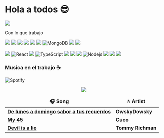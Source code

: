 # Hola a todos 😎

<img src="banner.png" />

<p>Con lo que trabajo</p>
<p>
    <img src="https://img.shields.io/badge/-Visual%20Studio%20Code-23A9F2?style=flat-square&logo=Visual%20Studio%20Code&logoColor=white"/>
    <img src="https://img.shields.io/badge/-Github-181717?style=flat-square&logo=GitHub&logoColor=white"/>
    <img src="https://img.shields.io/badge/-NPM-CB3837?style=flat-square&logo=NPM&logoColor=white"/>
    <img src="https://img.shields.io/badge/-Apache-D22128?style=flat-square&logo=Apache&logoColor=white"/>
    <img src="https://img.shields.io/badge/-MySQL-F29111?style=flat-square&logo=MySQL&logoColor=white"/>
    <img src="https://img.shields.io/badge/Firebase-FFCA28?style=flat-square&logo=firebase&logoColor=white"/>
    <img alt="MongoDB" src="https://img.shields.io/badge/-MongoDB-13aa52?style=flat-square&logo=mongodb&logoColor=white" />
    <img src="https://img.shields.io/badge/-Insomnia-5849BE?style=flat-square&logo=Insomnia&logoColor=white"/>
    <img src="https://img.shields.io/badge/-Google%20Cloud-4285F4?style=flat-square&logo=Google%20Cloud&logoColor=white"/>
    <br/>
    <br/>
    <img src="https://img.shields.io/badge/-Laravel-F55247?style=flat-square&logo=Laravel&logoColor=white"/>
    <img alt="React" src="https://img.shields.io/badge/-React-45b8d8?style=flat-square&logo=react&logoColor=white" />
    <img src="https://img.shields.io/badge/-Next.js-000000?style=flat-square&logo=next.js&logoColor=white"/>
    <img alt="TypeScript" src="https://img.shields.io/badge/-TypeScript-007ACC?style=flat-square&logo=typescript&logoColor=white"/>
    <img src="https://img.shields.io/badge/-HTML5-E34F26?style=flat-square&logo=HTML5&logoColor=white"/>
    <img src="https://img.shields.io/badge/-CSS3-1572B6?style=flat-square&logo=CSS3&logoColor=white"/>
    <img src="https://img.shields.io/badge/JavaScript-F7DF1E?style=flat-square&logo=javascript&logoColor=black"/>
    <img alt="Nodejs" src="https://img.shields.io/badge/-Nodejs-43853d?style=flat-square&logo=Node.js&logoColor=white" />
    <img src="https://img.shields.io/badge/Livewire-FF69B4?style=flat-square&logo=livewire&logoColor=white"/>
    <img src="https://img.shields.io/badge/Python-3776AB?style=flat-square&logo=python&logoColor=white"/>
    <img src="https://img.shields.io/badge/C++-00599C?style=flat-square&logo=cplusplus&logoColor=white"/>
    
  </p>
    <h3>Musica en el trabajo ☕</h3>

![Spotify](https://img.shields.io/badge/Powered%20by-Spotify-1DB954?style=flat-square&logo=spotify&logoColor=white)
  <div align="center">
    <div>
        <img src="https://media0.giphy.com/media/v1.Y2lkPTc5MGI3NjExemR1OHZpcGxydmVqMWxybnpydWlldDZuZzU4Y3BvbGVoNDZxbndzaiZlcD12MV9pbnRlcm5hbF9naWZfYnlfaWQmY3Q9Zw/cgW5iwX0e37qg/giphy.gif"/>
     </div>
  <table>
    <thead align="center">
        <tr>
        <td><b>🎧 Song</b></td>
        <td><b>⭐ Artist</b></td>
        </tr>
    </thead>
  <tbody>
    <tr>
      <td><a href="https://open.spotify.com/intl-es/track/1jjyCbLgWK0L33gwJJhBlH?si=5fc862439ebb40f5"><b>De lunes a domingo sabor a tus recuerdos</b></a></td>
      <td><b>OwskyDowsky</b></td>
    </tr>
	  <tr>
      <td><a href="https://open.spotify.com/intl-es/track/0bkjYsOt7EDEjW1SdUsVx6?si=85a393022d464b4b"><b>My 45</b></a></td>
      <td><b>Cuco</b></td>
    </tr>
    <tr>
      <td><a href="https://open.spotify.com/intl-es/track/6jlG8gBPNAgBgoivw2Ig09?si=cf4e76abf34d48d9"><b>Devil is a lie</b></a></td>
      <td><b>Tommy Richman</b></td>
    </tr>
  </tbody>
</table>
  </div>
  
  </div>